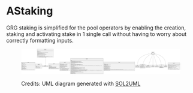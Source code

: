 # AStaking

GRG staking is simplified for the pool operators by enabling the creation, staking and activating stake in 1 single call without having to worry about correctly formatting inputs.

<figure><img src="../../../.gitbook/assets/astaking.svg" alt=""><figcaption><p>Credits: UML diagram generated with <a href="https://github.com/naddison36/sol2uml">SOL2UML</a></p></figcaption></figure>
